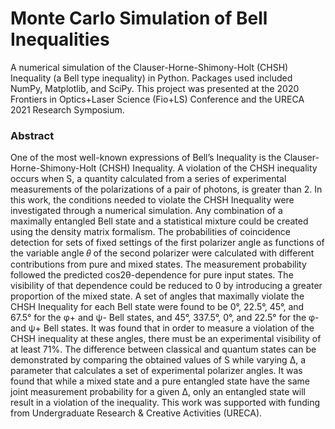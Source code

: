 # Monte Carlo Simulation of Bell Inequalities
A numerical simulation of the Clauser-Horne-Shimony-Holt (CHSH) Inequality (a Bell type inequality) in Python.
Packages used included NumPy, Matplotlib, and SciPy. This project was presented at the 2020 Frontiers in 
Optics+Laser Science (Fio+LS) Conference and the URECA 2021 Research Symposium. 

### Abstract

One of the most well-known expressions of Bell’s Inequality is the Clauser-Horne-Shimony-Holt
(CHSH) Inequality. A violation of the CHSH inequality occurs when S, a quantity calculated
from a series of experimental measurements of the polarizations of a pair of photons, is greater
than 2. In this work, the conditions needed to violate the CHSH Inequality were investigated
through a numerical simulation. Any combination of a maximally entangled Bell state and a
statistical mixture could be created using the density matrix formalism. The probabilities of
coincidence detection for sets of fixed settings of the first polarizer angle as functions of the
variable angle 𝜃 of the second polarizer were calculated with different contributions from pure
and mixed states. The measurement probability followed the predicted cos2θ-dependence for
pure input states. The visibility of that dependence could be reduced to 0 by introducing a greater
proportion of the mixed state. A set of angles that maximally violate the CHSH Inequality for
each Bell state were found to be 0°, 22.5°, 45°, and 67.5° for the φ+ and ψ- Bell states, and 45°,
337.5°, 0°, and 22.5° for the φ- and ψ+ Bell states. It was found that in order to measure a
violation of the CHSH inequality at these angles, there must be an experimental visibility of at
least 71%. The difference between classical and quantum states can be demonstrated by
comparing the obtained values of S while varying Δ, a parameter that calculates a set of
experimental polarizer angles. It was found that while a mixed state and a pure entangled state
have the same joint measurement probability for a given Δ, only an entangled state will result in
a violation of the inequality. This work was supported with funding from Undergraduate
Research & Creative Activities (URECA).
